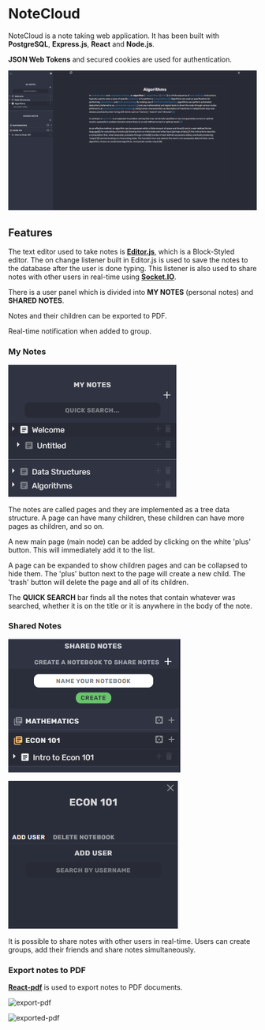 # NoteCloud

NoteCloud is a note taking web application. It has been built with **PostgreSQL**, **Express.js**, **React** and **Node.js**. 

**JSON Web Tokens** and secured cookies are used for authentication.

![notecloud](https://github.com/JoaquinOlivero/notecloud/blob/master/images/notecloudhome.png?raw=true)

## Features
The text editor used to take notes is **[Editor.js](https://editorjs.io)**, which is a Block-Styled editor. The on change listener built in Editor.js is used to save the notes to the database after the user is done typing. This listener is also used to share notes with other users in real-time using **[Socket.IO](https://socket.io/)**.

There is a user panel which is divided into **MY NOTES** (personal notes) and **SHARED NOTES**.

Notes and their children can be exported to PDF.

Real-time notification when added to group.

### My Notes

![My notes](https://github.com/JoaquinOlivero/notecloud/blob/master/images/my%20notes.png?raw=true)

The notes are called pages and they are implemented as a tree data structure. A page can have many children, these children can have more pages as children, and so on. 

A new main page (main node) can be added by clicking on the white 'plus' button. This will immediately add it to the list.

A page can be expanded to show children pages and can be collapsed to hide them. The 'plus' button next to the page will create a new child. The 'trash' button will delete the page and all of its children.

The **QUICK SEARCH** bar finds all the notes that contain whatever was searched, whether it is on the title or it is anywhere in the body of the note.


### Shared Notes
![Shared notes](https://github.com/JoaquinOlivero/notecloud/blob/master/images/shared-notes.png?raw=true)

![Add user](https://github.com/JoaquinOlivero/notecloud/blob/master/images/shared-notes-add-user.png?raw=true)

It is possible to share notes with other users in real-time. Users can create groups, add their friends and share notes simultaneously. 

### Export notes to PDF

**[React-pdf](https://react-pdf.org)** is used to export notes to PDF documents.  

![export-pdf](https://res.cloudinary.com/chipi/image/upload/c_scale,h_528/v1646169158/export_to_pdf_e0ej3u.png)

![exported-pdf](https://res.cloudinary.com/chipi/image/upload/c_scale,h_528/v1646169163/PDF_l7zefh.png)
